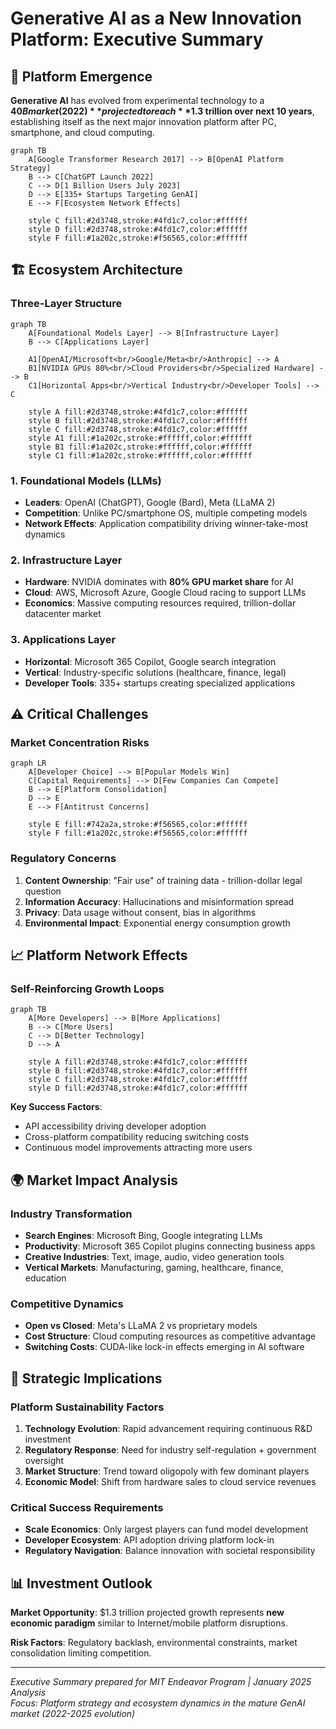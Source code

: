 # Generative AI as a New Innovation Platform: Executive Summary

## 🚀 Platform Emergence
**Generative AI** has evolved from experimental technology to a **$40B market (2022)** projected to reach **$1.3 trillion over next 10 years**, establishing itself as the next major innovation platform after PC, smartphone, and cloud computing.

```mermaid
graph TB
    A[Google Transformer Research 2017] --> B[OpenAI Platform Strategy]
    B --> C[ChatGPT Launch 2022]
    C --> D[1 Billion Users July 2023]
    D --> E[335+ Startups Targeting GenAI]
    E --> F[Ecosystem Network Effects]
    
    style C fill:#2d3748,stroke:#4fd1c7,color:#ffffff
    style D fill:#2d3748,stroke:#4fd1c7,color:#ffffff
    style F fill:#1a202c,stroke:#f56565,color:#ffffff
```

## 🏗️ Ecosystem Architecture

### Three-Layer Structure
```mermaid
graph TB
    A[Foundational Models Layer] --> B[Infrastructure Layer]
    B --> C[Applications Layer]
    
    A1[OpenAI/Microsoft<br/>Google/Meta<br/>Anthropic] --> A
    B1[NVIDIA GPUs 80%<br/>Cloud Providers<br/>Specialized Hardware] --> B
    C1[Horizontal Apps<br/>Vertical Industry<br/>Developer Tools] --> C
    
    style A fill:#2d3748,stroke:#4fd1c7,color:#ffffff
    style B fill:#2d3748,stroke:#4fd1c7,color:#ffffff
    style C fill:#2d3748,stroke:#4fd1c7,color:#ffffff
    style A1 fill:#1a202c,stroke:#ffffff,color:#ffffff
    style B1 fill:#1a202c,stroke:#ffffff,color:#ffffff
    style C1 fill:#1a202c,stroke:#ffffff,color:#ffffff
```

### 1. Foundational Models (LLMs)
- **Leaders**: OpenAI (ChatGPT), Google (Bard), Meta (LLaMA 2)
- **Competition**: Unlike PC/smartphone OS, multiple competing models
- **Network Effects**: Application compatibility driving winner-take-most dynamics

### 2. Infrastructure Layer  
- **Hardware**: NVIDIA dominates with **80% GPU market share** for AI
- **Cloud**: AWS, Microsoft Azure, Google Cloud racing to support LLMs
- **Economics**: Massive computing resources required, trillion-dollar datacenter market

### 3. Applications Layer
- **Horizontal**: Microsoft 365 Copilot, Google search integration
- **Vertical**: Industry-specific solutions (healthcare, finance, legal)
- **Developer Tools**: 335+ startups creating specialized applications

## ⚠️ Critical Challenges

### Market Concentration Risks
```mermaid
graph LR
    A[Developer Choice] --> B[Popular Models Win]
    C[Capital Requirements] --> D[Few Companies Can Compete]
    B --> E[Platform Consolidation]
    D --> E
    E --> F[Antitrust Concerns]
    
    style E fill:#742a2a,stroke:#f56565,color:#ffffff
    style F fill:#1a202c,stroke:#f56565,color:#ffffff
```

### Regulatory Concerns
1. **Content Ownership**: "Fair use" of training data - trillion-dollar legal question
2. **Information Accuracy**: Hallucinations and misinformation spread
3. **Privacy**: Data usage without consent, bias in algorithms
4. **Environmental Impact**: Exponential energy consumption growth

## 📈 Platform Network Effects

### Self-Reinforcing Growth Loops
```mermaid
graph TB
    A[More Developers] --> B[More Applications]
    B --> C[More Users]  
    C --> D[Better Technology]
    D --> A
    
    style A fill:#2d3748,stroke:#4fd1c7,color:#ffffff
    style B fill:#2d3748,stroke:#4fd1c7,color:#ffffff
    style C fill:#2d3748,stroke:#4fd1c7,color:#ffffff
    style D fill:#2d3748,stroke:#4fd1c7,color:#ffffff
```

**Key Success Factors**:
- API accessibility driving developer adoption
- Cross-platform compatibility reducing switching costs  
- Continuous model improvements attracting more users

## 🌍 Market Impact Analysis

### Industry Transformation
- **Search Engines**: Microsoft Bing, Google integrating LLMs
- **Productivity**: Microsoft 365 Copilot plugins connecting business apps
- **Creative Industries**: Text, image, audio, video generation tools
- **Vertical Markets**: Manufacturing, gaming, healthcare, finance, education

### Competitive Dynamics
- **Open vs Closed**: Meta's LLaMA 2 vs proprietary models
- **Cost Structure**: Cloud computing resources as competitive advantage
- **Switching Costs**: CUDA-like lock-in effects emerging in AI software

## 🔮 Strategic Implications

### Platform Sustainability Factors
1. **Technology Evolution**: Rapid advancement requiring continuous R&D investment
2. **Regulatory Response**: Need for industry self-regulation + government oversight
3. **Market Structure**: Trend toward oligopoly with few dominant players
4. **Economic Model**: Shift from hardware sales to cloud service revenues

### Critical Success Requirements
- **Scale Economics**: Only largest players can fund model development
- **Developer Ecosystem**: API adoption driving platform lock-in
- **Regulatory Navigation**: Balance innovation with societal responsibility

## 📊 Investment Outlook

**Market Opportunity**: $1.3 trillion projected growth represents **new economic paradigm** similar to Internet/mobile platform disruptions.

**Risk Factors**: Regulatory backlash, environmental constraints, market consolidation limiting competition.

---
*Executive Summary prepared for MIT Endeavor Program | January 2025 Analysis*  
*Focus: Platform strategy and ecosystem dynamics in the mature GenAI market (2022-2025 evolution)*